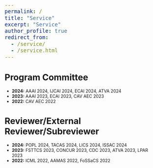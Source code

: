 ```yaml
---
permalink: /
title: "Service"
excerpt: "Service"
author_profile: true
redirect_from: 
  - /service/
  - /service.html
---
```


<style type="text/css">

body, td {
   font-size: 14px;
}
code.r{
  font-size: 20px;
}
pre {
  font-size: 20px
}
</style>

# Program Committee

- **2024:** AAAI 2024, IJCAI 2024, ECAI 2024, ATVA 2024
- **2023:** AAAI 2023, ECAI 2023, CAV AEC 2023
- **2022:** CAV AEC 2022

# Reviewer/External Reviewer/Subreviewer

- **2024:** POPL 2024, TACAS 2024, LICS 2024, ISSAC 2024
- **2023:** FSTTCS 2023, CONCUR 2023, CDC 2023, ATVA 2023, LPAR 2023
- **2022:** ICML 2022, AAMAS 2022, FoSSaCS 2022